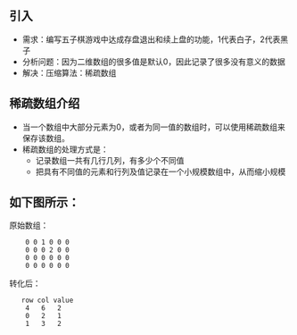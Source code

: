 ## 引入
- 需求：编写五子棋游戏中达成存盘退出和续上盘的功能，1代表白子，2代表黑子
- 分析问题：因为二维数组的很多值是默认0，因此记录了很多没有意义的数据
- 解决：压缩算法：稀疏数组

## 稀疏数组介绍
- 当一个数组中大部分元素为0，或者为同一值的数组时，可以使用稀疏数组来保存该数组。
- 稀疏数组的处理方式是：
    - 记录数组一共有几行几列，有多少个不同值
    - 把具有不同值的元素和行列及值记录在一个小规模数组中，从而缩小规模

## 如下图所示：
原始数组：
```
    0 0 1 0 0 0
    0 0 0 2 0 0
    0 0 0 0 0 0
    0 0 0 0 0 0
```
转化后：
```
   row col value
    4   6   2
    0   2   1
    1   3   2
```
